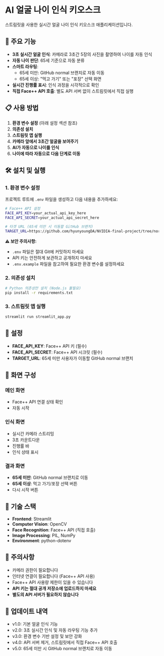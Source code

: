 # AI 얼굴 나이 인식 키오스크

스트림릿을 사용한 실시간 얼굴 나이 인식 키오스크 애플리케이션입니다.

## 🚀 주요 기능

- **3초 실시간 얼굴 인식**: 카메라로 3초간 5장의 사진을 촬영하여 나이를 자동 인식
- **자동 나이 판단**: 65세 기준으로 자동 분류
- **스마트 라우팅**: 
  - 65세 미만: GitHub normal 브랜치로 자동 이동
  - 65세 이상: "먹고 가기" 또는 "포장" 선택 화면
- **실시간 진행률 표시**: 인식 과정을 시각적으로 확인
- **직접 Face++ API 호출**: 별도 API 서버 없이 스트림릿에서 직접 실행

## 📋 사용 방법

1. **환경 변수 설정** (아래 설정 섹션 참조)
2. **의존성 설치**
3. **스트림릿 앱 실행**
4. **카메라 앞에서 3초간 얼굴을 보여주기**
5. **AI가 자동으로 나이를 인식**
6. **나이에 따라 자동으로 다음 단계로 이동**

## 🛠️ 설치 및 실행

### 1. 환경 변수 설정

프로젝트 루트에 `.env` 파일을 생성하고 다음 내용을 추가하세요:

```bash
# Face++ API 설정
FACE_API_KEY=your_actual_api_key_here
FACE_API_SECRET=your_actual_api_secret_here

# 타겟 URL (65세 미만 시 이동할 GitHub 브랜치)
TARGET_URL=https://github.com/hyunyoungDA/NVIDIA-final-project/tree/normal
```

**⚠️ 보안 주의사항:**
- `.env` 파일은 절대 Git에 커밋하지 마세요
- API 키는 안전하게 보관하고 공개하지 마세요
- `.env.example` 파일을 참고하여 필요한 환경 변수를 설정하세요

### 2. 의존성 설치

```bash
# Python 의존성만 설치 (Node.js 불필요)
pip install -r requirements.txt
```

### 3. 스트림릿 앱 실행
```bash
streamlit run streamlit_app.py
```

## 🔧 설정

- **FACE_API_KEY**: Face++ API 키 (필수)
- **FACE_API_SECRET**: Face++ API 시크릿 (필수)
- **TARGET_URL**: 65세 미만 사용자가 이동할 GitHub normal 브랜치

## 📱 화면 구성

### 메인 화면
- Face++ API 연결 상태 확인
- 자동 시작

### 인식 화면
- 실시간 카메라 스트리밍
- 3초 카운트다운
- 진행률 바
- 인식 상태 표시

### 결과 화면
- **65세 미만**: GitHub normal 브랜치로 이동
- **65세 이상**: 먹고 가기/포장 선택 버튼
- 다시 시작 버튼

## 🎯 기술 스택

- **Frontend**: Streamlit
- **Computer Vision**: OpenCV
- **Face Recognition**: Face++ API (직접 호출)
- **Image Processing**: PIL, NumPy
- **Environment**: python-dotenv

## 📝 주의사항

- 카메라 권한이 필요합니다
- 인터넷 연결이 필요합니다 (Face++ API 사용)
- Face++ API 사용량 제한이 있을 수 있습니다
- **API 키는 절대 공개 저장소에 업로드하지 마세요**
- **별도의 API 서버가 필요하지 않습니다**

## 🔄 업데이트 내역

- v1.0: 기본 얼굴 인식 기능
- v2.0: 3초 실시간 인식 및 자동 라우팅 기능 추가
- v3.0: 환경 변수 기반 설정 및 보안 강화
- v4.0: API 서버 제거, 스트림릿에서 직접 Face++ API 호출
- v5.0: 65세 미만 시 GitHub normal 브랜치로 자동 이동
